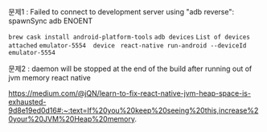 문제1
: Failed to connect to development server using "adb reverse": spawnSync adb ENOENT


``brew cask install android-platform-tools``
``adb devices``
``List of devices attached``
``emulator-5554  device``
`` react-native run-android --deviceId emulator-5554``

문제2
: daemon will be stopped at the end of the build after running out of jvm memory react native

https://medium.com/@jQN/learn-to-fix-react-native-jvm-heap-space-is-exhausted-9d8e19ed0d16#:~:text=If%20you%20keep%20seeing%20this,increase%20your%20JVM%20Heap%20memory.

<!--stackedit_data:
eyJoaXN0b3J5IjpbLTE1NTUyMDg5MzddfQ==
-->